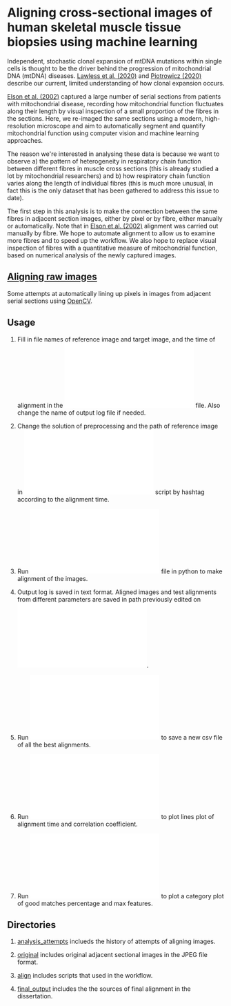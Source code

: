 # Aligning cross-sectional images of human skeletal muscle tissue biopsies using machine learning

Independent, stochastic clonal expansion of mtDNA mutations within single cells is thought to be the driver behind the progression of mitochondrial DNA (mtDNA) diseases. [Lawless et al. (2020)](https://doi.org/10.1098/rsob.200061) and [Piotrowicz (2020)](http://mito.ncl.ac.uk/clonexp/clonal_expansion/) describe our current, limited understanding of how clonal expansion occurs.

[Elson et al. (2002)](https://sci-hub.mksa.top/10.1016/s0960-8966(02)00047-0) captured a large number of serial sections from patients with mitochondrial disease, recording how mitochondrial function fluctuates along their length by visual inspection of a small proportion of the fibres in the sections.  Here, we re-imaged the same sections using a modern, high-resolution microscope and aim to automatically segment and quantify mitochondrial function using computer vision and machine learning approaches.

The reason we're interested in analysing these data is because we want to observe a) the pattern of heterogeneity in respiratory chain function between different fibres in muscle cross sections (this is already studied a lot by mitochondrial researchers) and b) how respiratory chain function varies along the length of individual fibres (this is much more unusual, in fact this is the only dataset that has been gathered to address this issue to date).

The first step in this analysis is to make the connection between the same fibres in adjacent section images, either by pixel or by fibre, either manually or automatically.  Note that in [Elson et al. (2002)](https://sci-hub.mksa.top/10.1016/s0960-8966(02)00047-0) alignment was carried out manually by fibre.  We hope to automate alignment to allow us to examine more fibres and to speed up the workflow.  We also hope to replace visual inspection of fibres with a quantitative measure of mitochondrial function, based on numerical analysis of the newly captured images.

## [Aligning raw images](./analysis_attempts/README.md)
Some attempts at automatically lining up pixels in images from adjacent serial sections using [OpenCV](https://opencv.org/).

## Usage
1. Fill in file names of reference image and target image, and the time of alignment in the ![main.py](main.py) file. Also change the name of output log file if needed.

2. Change the solution of preprocessing and the path of reference image in ![workflow](workflow.py) script by hashtag according to the alignment time.

3. Run ![main.py](main.py) file in python to make alignment of the images.

3. Output log is saved in text format. Aligned images and test alignments from different parameters are saved in path previously edited on ![workflow](workflow.py).

4. Run ![best_integrate](best_integrate.py) to save a new csv file of all the best alignments.

4. Run ![line_plot](line_plot.py) to plot lines plot of alignment time and correlation coefficient.

5. Run ![catplot](catplot.py) to plot a category plot of good matches percentage and max features.

## Directories
1. [analysis_attempts](analysis_attempts) inclueds the history of attempts of aligning images.

2. [original](original) includes original adjacent sectional images in the JPEG file format.

3. [align](align) includes scripts that used in the workflow.

4. [final_output](final_output) includes the the sources of final alignment in the dissertation.



